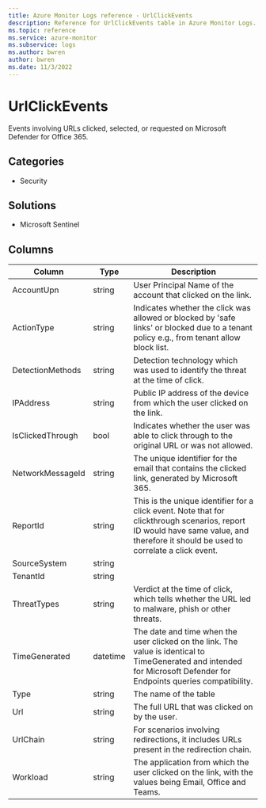 ```yaml
---
title: Azure Monitor Logs reference - UrlClickEvents
description: Reference for UrlClickEvents table in Azure Monitor Logs.
ms.topic: reference
ms.service: azure-monitor
ms.subservice: logs
ms.author: bwren
author: bwren
ms.date: 11/3/2022
---
```


# UrlClickEvents

 Events involving URLs clicked, selected, or requested on Microsoft Defender for Office 365.

## Categories

- Security
## Solutions

- Microsoft Sentinel




## Columns

| Column | Type | Description |
| --- | --- | --- |
| AccountUpn | string | User Principal Name of the account that clicked on the link. |
| ActionType | string | Indicates whether the click was allowed or blocked by 'safe links' or blocked due to a tenant policy e.g., from tenant allow block list. |
| DetectionMethods | string | Detection technology which was used to identify the threat at the time of click. |
| IPAddress | string | Public IP address of the device from which the user clicked on the link. |
| IsClickedThrough | bool | Indicates whether the user was able to click through to the original URL or was not allowed. |
| NetworkMessageId | string | The unique identifier for the email that contains the clicked link, generated by Microsoft 365. |
| ReportId | string | This is the unique identifier for a click event. Note that for clickthrough scenarios, report ID would have same value, and therefore it should be used to correlate a click event. |
| SourceSystem | string |  |
| TenantId | string |  |
| ThreatTypes | string | Verdict at the time of click, which tells whether the URL led to malware, phish or other threats. |
| TimeGenerated | datetime | The date and time when the user clicked on the link. The value is identical to TimeGenerated and intended for Microsoft Defender for Endpoints queries compatibility. |
| Type | string | The name of the table |
| Url | string | The full URL that was clicked on by the user. |
| UrlChain | string | For scenarios involving redirections, it includes URLs present in the redirection chain. |
| Workload | string | The application from which the user clicked on the link, with the values being Email, Office and Teams. |
